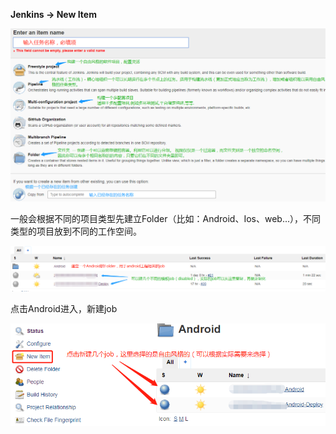 **Jenkins -&gt; New Item**

![](../../../assets/jenkins/jenkins_job_create.png)

一般会根据不同的项目类型先建立Folder（比如：Android、Ios、web...），不同类型的项目放到不同的工作空间。

![](../../../assets/jenkins/jenkins_job_create1.png)

点击Android进入，新建job

![](../../../assets/jenkins/jenkins_job_create2.png)

